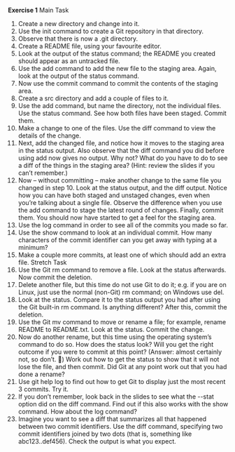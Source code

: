 **Exercise 1** 
Main Task 
1. Create a new directory and change into it. 
2. Use the init command to create a Git repository in that directory. 
3. Observe that there is now a .git directory. 
4. Create a README file, using your favourite editor. 
5. Look at the output of the status command; the README you created should appear as an 
untracked file. 
6. Use the add command to add the new file to the staging area. Again, look at the output of 
the status command. 
7. Now use the commit command to commit the contents of the staging area. 
8. Create a src directory and add a couple of files to it. 
9. Use the add command, but name the directory, not the individual files. Use the status 
command. See how both files have been staged. Commit them. 
10.  Make a change to one of the files. Use the diff command to view the details of the change. 
11.  Next, add the changed file, and notice how it moves to the staging area in the status 
output. Also observe that the diff command you did before using add now gives no output. 
Why not? What do you have to do to see a diff of the things in the staging area? (Hint: 
review the slides if you can’t remember.) 
12.  Now – without committing – make another change to the same file you changed in step 10. 
Look at the status output, and the diff output. Notice how you can have both staged and 
unstaged changes, even when you’re talking about a single file. Observe the difference when 
you use the add command to stage the latest round of changes. Finally, commit them. You 
should now have started to get a feel for the staging area. 
13.  Use the log command in order to see all of the commits you made so far. 
14.  Use the show command to look at an individual commit. How many characters of the 
commit identifier can you get away with typing at a minimum? 
15.  Make a couple more commits, at least one of which should add an extra file. 
Stretch Task 
1. Use the Git rm command to remove a file. Look at the status afterwards. Now commit the 
deletion. 
2. Delete another file, but this time do not use Git to do it; e.g. if you are on Linux, just use the 
normal (non-Git) rm command; on Windows use del. 
3. Look at the status. Compare it to the status output you had after using the Git built-in rm 
command. Is anything different? After this, commit the deletion. 
4. Use the Git mv command to move or rename a file; for example, rename README to 
README.txt. Look at the status. Commit the change. 
5. Now do another rename, but this time using the operating system’s command to do so. How 
does the status look? Will you get the right outcome if you were to commit at this point? 
(Answer: almost certainly not, so don’t. ) Work out how to get the status to show that it 
will not lose the file, and then commit. Did Git at any point work out that you had done a 
rename? 
6. Use git help log to find out how to get Git to display just the most recent 3 commits. Try 
it. 
7. If you don’t remember, look back in the slides to see what the --stat option did on the 
diff command. Find out if this also works with the show command. How about the log 
command? 
8. Imagine you want to see a diff that summarizes all that happened between two commit 
identifiers. Use the diff command, specifying two commit identifiers joined by two dots 
(that is, something like abc123..def456). Check the output is what you expect. 
